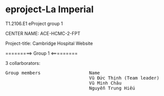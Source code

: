 # eproject-La Imperial
T1.2106.E1 eProject group 1

CENTER NAME: ACE-HCMC-2-FPT

Project-title: Cambridge Hospital Website

=========> Group 1 <=========

3 collarborators: 

<pre>
Group members                  Name	                        Student ID
                               Vũ Đức Thịnh (Team leader)       Student1331931
                               Vũ Minh Châu                     Student1320496 
                               Nguyễn Trung Hiếu                Student1318427       
</pre>
